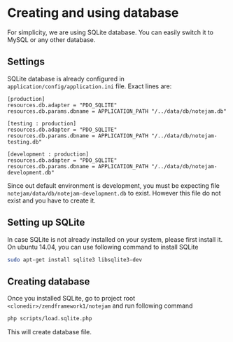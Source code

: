 # Creating and using database

For simplicity, we are using SQLite database. You can easily switch it to MySQL or any other database.

## Settings

SQLite database is already configured in `application/config/application.ini` file. Exact lines are:

```
[production]
resources.db.adapter = "PDO_SQLITE"
resources.db.params.dbname = APPLICATION_PATH "/../data/db/notejam.db"

[testing : production]
resources.db.adapter = "PDO_SQLITE"
resources.db.params.dbname = APPLICATION_PATH "/../data/db/notejam-testing.db"

[development : production]
resources.db.adapter = "PDO_SQLITE"
resources.db.params.dbname = APPLICATION_PATH "/../data/db/notejam-development.db"
```

Since out default environment is development, you must be expecting file `notejam/data/db/notejam-development.db` to exist. However this file do not exist and you have to create it.

## Setting up SQLite

In case SQLite is not already installed on your system, please first install it. On ubuntu 14.04, you can use following command to install SQLite

```bash
sudo apt-get install sqlite3 libsqlite3-dev
```

## Creating database

Once you installed SQLite, go to project root `<clonedir>/zendframework1/notejam` and run following command

```bash
php scripts/load.sqlite.php
```

This will create database file.